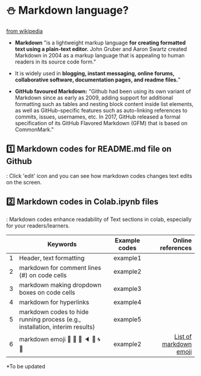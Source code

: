 # ⛄ Markdown language? 

[from wikipedia](https://en.wikipedia.org/wiki/Markdown)
- **Markdown** "is a lightweight markup language **for creating formatted text using a plain-text editor.** John Gruber and Aaron Swartz created Markdown in 2004 as a markup language that is appealing to human readers in its source code form."   
- It is widely used in **blogging, instant messaging, online forums, collaborative software, documentation pages, and readme files.**"    

- **GitHub favoured Markdown:** "Github had been using its own variant of Markdown since as early as 2009, adding support for additional formatting such as tables and nesting block content inside list elements, as well as GitHub-specific features such as auto-linking references to commits, issues, usernames, etc. In 2017, GitHub released a formal specification of its GitHub Flavored Markdown (GFM) that is based on CommonMark."  


## 1️⃣ Markdown codes for README.md file on Github
: Click 'edit' icon and you can see how markdown codes changes text edits on the screen.


## 2️⃣ Markdown codes in Colab.ipynb files
: Markdown codes enhance readability of Text sections in colab, especially for your readers/learners.

|  | Keywords | Example codes | Online references |  
|:--:|---|:---:|---:|  
| 1 | Header, text formatting | example1 |  |  
| 2 | markdown for comment lines (#) on code cells | example2 |  |
| 3 | markdown making dropdown boxes on code cells | example3 |  |
| 4 | markdown for hyperlinks | example4 |  |
| 5 | markdown codes to hide running process (e.g., installation, interim results) | example5 |  |
| 6 | markdown emoji 🍎 🎹 🔎 🔈 🌱 🌀 💜  | example2 | [List of markdown emoji](https://gist.github.com/rxaviers/7360908)  |

*To be updated


